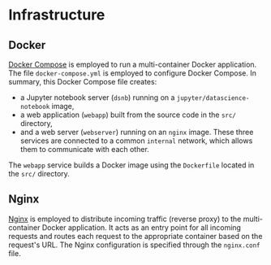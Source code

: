# Infrastructure

## Docker
[Docker Compose](https://docs.docker.com/compose/) is employed to run a multi-container Docker application.
The file `docker-compose.yml` is employed to configure Docker Compose.
In summary, this Docker Compose file creates:
- a Jupyter notebook server (`dsnb`) running on a `jupyter/datascience-notebook` image,
- a web application (`webapp`) built from the source code in the `src/` directory,
- and a web server (`webserver`) running on an `nginx` image.
These three services are connected to a common `internal` network, which allows them to communicate with each other.

The `webapp` service builds a Docker image using the `Dockerfile` located in the `src/` directory.

## Nginx
[Nginx](https://www.nginx.com/) is employed to distribute incoming traffic (reverse proxy) to the multi-container Docker application.
It acts as an entry point for all incoming requests and routes each request to the appropriate container based on the request's URL.
The Nginx configuration is specified through the `nginx.conf` file.
